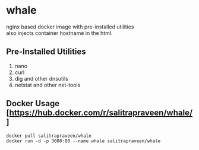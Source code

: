 # whale
nginx based docker image with pre-installed utilities   
also injects container hostname in the html.

## Pre-Installed Utilities
1. nano
2. curl
3. dig and other dnsutils
4. netstat and other net-tools

## Docker Usage [https://hub.docker.com/r/salitrapraveen/whale/]
`docker pull salitrapraveen/whale`  
`docker run -d -p 3000:80 --name whale salitrapraveen/whale`

